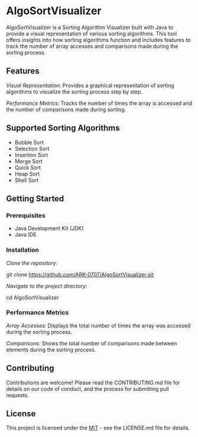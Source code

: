 # AlgoSortVisualizer

AlgoSortVisualizer is a Sorting Algorithm Visualizer built with Java to provide a visual representation of various sorting algorithms. This tool offers insights into how sorting algorithms function and includes features to track the number of array accesses and comparisons made during the sorting process.

## Features
*Visual Representation:* Provides a graphical representation of sorting algorithms to visualize the sorting process step by step.

*Performance Metrics:* Tracks the number of times the array is accessed and the number of comparisons made during sorting.

## Supported Sorting Algorithms
- Bubble Sort
- Selection Sort
- Insertion Sort
- Merge Sort
- Quick Sort
- Heap Sort
- Shell Sort

## Getting Started
### Prerequisites
- Java Development Kit (JDK)
- Java IDE
### Installation
*Clone the repository:*
  
git clone https://github.com/ARK-0707/AlgoSortVisualizer.git 

*Navigate to the project directory:*

cd AlgoSortVisualizer

### Performance Metrics
*Array Accesses:* Displays the total number of times the array was accessed during the sorting process.

*Comparisons:* Shows the total number of comparisons made between elements during the sorting process.

## Contributing
Contributions are welcome! Please read the CONTRIBUTING.md file for details on our code of conduct, and the process for submitting pull requests.

## License
This project is licensed under the [MIT](https://choosealicense.com/licenses/mit/) - see the LICENSE.md file for details.

